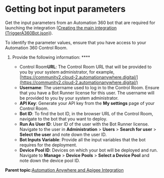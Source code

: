 # Getting bot input parameters

Get the input parameters from an Automation 360 bot that are required for launching the integration \([Creating the main integration \(TriggerA360Bot.json\)](creating-main-integration.md)\).

To identify the parameter values, ensure that you have access to your Automation 360 Control Room.

1.  Provide the following information: ****

    -   Control Room**URL**: The Control Room URL that will be provided to you by your system administrator, for example, [https://community2.cloud-2.automationanywhere.digital/](https://community2.cloud-2.automationanywhere.digital/)
    -   **Username**: The username used to log in to the Control Room. Ensure that you have a Bot Runner license for this user. The username will be provided to you by your system administrator.
    -   **API Key**: Generate your API key from the **My settings** page of your Control Room.
    -   **Bot ID**: To find the bot ID, in the browser URL of the Control Room, navigate to the bot that you want to deploy.
    -   **Run As User ID**: User ID of the user with the Bot Runner license. Navigate to the user in **Administration** \> **Users** \> **Search for user** \> **Select the user** and note down the user ID.
    -   **Bot Inputs Variable**: Provide all the input variables that the bot requires for the deployment.
    -   **Device Pool ID**: Devices on which your bot will be deployed and run. Navigate to **Manage** \> **Device Pools** \> **Select a Device Pool** and note down the device pool ID.

**Parent topic:**[Automation Anywhere and Apigee Integration](../README)

